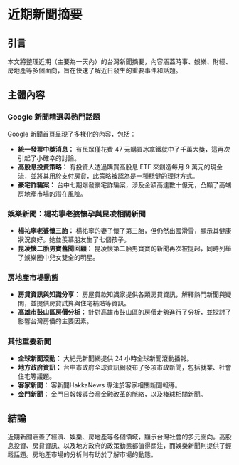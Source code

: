 # 近期新聞摘要

## 引言

本文將整理近期（主要為一天內）的台灣新聞摘要，內容涵蓋時事、娛樂、財經、房地產等多個面向，旨在快速了解近日發生的重要事件和話題。

## 主體內容

### Google 新聞精選與熱門話題

Google 新聞首頁呈現了多樣化的內容，包括：

*   **統一發票中獎消息：** 有民眾僅花費 47 元購買冰拿鐵就中了千萬大獎，這再次引起了小確幸的討論。
*   **高股息投資策略：** 有投資人透過購買高股息 ETF 來創造每月 9 萬元的現金流，並將其用於支付房貸，此策略被認為是一種穩健的理財方式。
*   **豪宅詐騙案：** 台中七期爆發豪宅詐騙案，涉及金額高達數十億元，凸顯了高端房地產市場的潛在風險。

### 娛樂新聞：楊祐寧老婆懷孕與昆凌相關新聞

*   **楊祐寧老婆懷三胎：** 楊祐寧的妻子懷了第三胎，但仍然出國滑雪，顯示其健康狀況良好。她並羨慕朋友生了七個孩子。
*   **昆凌懷二胎男寶舊聞回顧：** 昆凌懷第二胎男寶寶的新聞再次被提起，同時列舉了娛樂圈中兒女雙全的明星。

### 房地產市場動態

*   **房貸資訊與知識分享：** 房屋貸款知識家提供各類房貸資訊，解釋熱門新聞與疑問，並提供房貸試算與住宅補貼等資訊。
*   **高雄市鼓山區房價分析：** 針對高雄市鼓山區的房價走勢進行了分析，並探討了影響台灣房價的主要因素。

### 其他重要新聞

*   **全球新聞滾動：** 大紀元新聞網提供 24 小時全球新聞滾動播報。
*   **地方政府資訊：** 台中市政府全球資訊網發布了多項市政新聞，包括就業、社會住宅等議題。
*   **客家新聞：** 客新聞HakkaNews 專注於客家相關新聞報導。
*   **金門新聞：** 金門日報報導台灣金融改革的脈絡，以及棒球相關新聞。

## 結論

近期新聞涵蓋了經濟、娛樂、房地產等各個領域，顯示台灣社會的多元面向。高股息投資、房貸資訊、以及地方政府的政策動態都值得關注，而娛樂新聞則提供了輕鬆話題。房地產市場的分析則有助於了解市場的動態。
